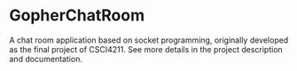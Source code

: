 # GopherChatRoom
A chat room application based on socket programming, originally developed as the final project of CSCI4211.
See more details in the project description and documentation.
